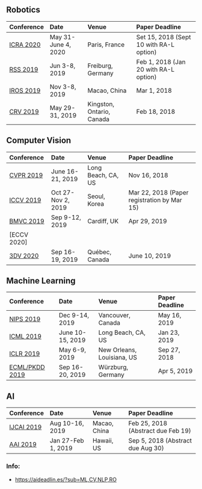 
## Robotics
| Conference | Date | Venue | Paper Deadline | 
|:------------------------|:--------------------|:--------------------|:-----------------------|
| [ICRA 2020](http://icra2020.org/) | May 31-June 4, 2020 | Paris, France  | Set 15, 2018 (Sept 10 with RA-L option) |
| [RSS 2019](http://www.roboticsconference.org/) | Jun 3-8, 2019 | Freiburg, Germany  | Feb 1, 2018 (Jan 20 with RA-L option) |
| [IROS 2019](https://www.iros2019.org/) | Nov 3-8, 2019 | Macao, China  | Mar 1, 2018 |
| [CRV 2019](http://computerrobotvision.org) | May 29-31, 2019 | Kingston, Ontario, Canada  | Feb 18, 2018 |


## Computer Vision
| Conference | Date | Venue | Paper Deadline | 
|:------------------------|:--------------------|:--------------------|:-----------------------|
| [CVPR 2019](http://cvpr2019.thecvf.com) | June 16-21, 2019 | Long Beach, CA, US  | Nov 16, 2018 |
| [ICCV 2019](http://iccv2019.thecvf.com/) | Oct 27-Nov 2, 2019 | Seoul, Korea  | Mar 22, 2018 (Paper registration by Mar 15)  |
| [BMVC 2019](https://bmvc2019.org/) | Sep 9-12, 2019 | Cardiff, UK  | Apr 29, 2019 |
| [ECCV 2020] | |   |  |
| [3DV 2020](http://3dv19.gel.ulaval.ca/) | Sep 16-19, 2019 | Québec, Canada  | June 10, 2019  |


## Machine Learning
| Conference | Date | Venue | Paper Deadline | 
|:------------------------|:--------------------|:--------------------|:-----------------------|
| [NIPS 2019](https://nips.cc/) | Dec 9-14, 2019 | Vancouver, Canada  | May 16, 2019 |
| [ICML 2019](https://icml.cc/Conferences/2019) | June 10-15, 2019 | Long Beach, CA, US  | Jan 23, 2019 |
| [ICLR 2019](https://iclr.cc/Conferences/2019) | May 6-9, 2019 | New Orleans, Louisiana, US  | Sep 27, 2018 |
| [ECML/PKDD 2019](https://ecmlpkdd2019.org/) | Sep 16-20, 2019 | Würzburg, Germany  | Apr 5, 2019 |


## AI
| Conference | Date | Venue | Paper Deadline | 
|:------------------------|:--------------------|:--------------------|:-----------------------|
| [IJCAI 2019](https://www.ijcai19.org/) | Aug 10-16, 2019 | Macao, China  | Feb 25, 2018 (Abstract due Feb 19) |
| [AAI 2019](https://aaai.org/Conferences/AAAI-19/) | Jan 27-Feb 1, 2019 | Hawaii, US  | Sep 5, 2018 (Abstract due Aug 30) |



### Info:
- https://aideadlin.es/?sub=ML,CV,NLP,RO

